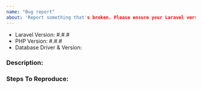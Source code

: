 ```yaml
---
name: "Bug report"
about: 'Report something that's broken. Please ensure your Laravel version is still supported: https://laravel.com/docs/releases#support-policy'
---
```


<!-- DO NOT THROW THIS AWAY -->
<!-- Fill out the FULL versions with patch versions -->

- Laravel Version: #.#.#
- PHP Version: #.#.#
- Database Driver & Version:

### Description:


### Steps To Reproduce:

